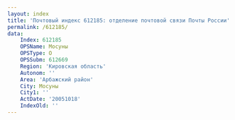 ```yaml
---
layout: index
title: 'Почтовый индекс 612185: отделение почтовой связи Почты России'
permalink: /612185/
data:
    Index: 612185
    OPSName: Мосуны
    OPSType: О
    OPSSubm: 612669
    Region: 'Кировская область'
    Autonom: ''
    Area: 'Арбажский район'
    City: Мосуны
    City1: ''
    ActDate: '20051018'
    IndexOld: ''
---
```

